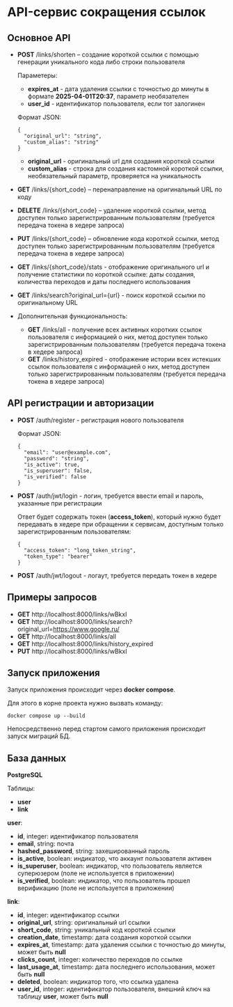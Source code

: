 # API-сервис сокращения ссылок

## Основное API

- **POST** /links/shorten – создание короткой ссылки с помощью генерации уникального кода либо строки пользователя
 
  Параметеры:
  - **expires_at** - дата удаления ссылки с точностью до минуты в формате **2025-04-01T20:37**, параметр необязателен
  - **user_id** - идентификатор пользователя, если тот залогинен
    
  Формат JSON:
  ```
  {
    "original_url": "string",
    "custom_alias": "string"
  }
  ```
  - **original_url** - оригинальный url для создания короткой ссылки
  - **custom_alias** - строка для создания кастомной короткой ссылки, необязательный параметр, проверяется на уникальность

- **GET** /links/{short_code} – перенаправление на оригинальный URL по коду
- **DELETE** /links/{short_code} – удаление короткой ссылки, метод доступен только зарегистрированным пользователям (требуется передача токена в хедере запроса)
- **PUT** /links/{short_code} – обновление кода короткой ссылки, метод доступен только зарегистрированным пользователям (требуется передача токена в хедере запроса)

- **GET** /links/{short_code}/stats - отображение оригинального url и получение статистики по короткой ссылке: даты создания, количества переходов и даты последнего использования

- **GET** /links/search?original_url={url} - поиск короткой ссылки по оригинальному URL


- Дополнительная функциональность:
  - **GET** /links/all - получение всех активных коротких ссылок пользователя с информацией о них, метод доступен только зарегистрированным пользователям (требуется передача токена в хедере запроса)
  - **GET** /links/history_expired - отображение истории всех истекших ссылок пользователя с информацией о них, метод доступен только зарегистрированным пользователям (требуется передача токена в хедере запроса)

## API регистрации и авторизации

- **POST** /auth/register - регистрация нового пользователя
  
  Формат JSON:
  ```
  {
    "email": "user@example.com",
    "password": "string",
    "is_active": true,
    "is_superuser": false,
    "is_verified": false
  }
  ```
- **POST** /auth/jwt/login - логин, требуется ввести email и пароль, указанные при регистрации
  
  Ответ будет содержать токен (**access_token**), который нужно будет передавать в хедере при обращении к сервисам, доступным только зарегистрированным пользователям:
  ```
  {
    "access_token": "long_token_string",
    "token_type": "bearer"
  }
  ```
- **POST** /auth/jwt/logout - логаут, требуется передать токен в хедере

## Примеры запросов

- **GET** http://localhost:8000/links/wBkxl
- **GET** http://localhost:8000/links/search?original_url=https://www.google.ru/
- **GET** http://localhost:8000/links/all
- **GET** http://localhost:8000/links/history_expired
- **PUT** http://localhost:8000/links/wBkxl

## Запуск приложения
Запуск приложения происходит через **docker compose**. 

Для этого в корне проекта нужно вызвать команду:

```docker compose up --build```

Непосредственно перед стартом самого приложения происходит запуск миграций БД.

##  База данных
**PostgreSQL**

Таблицы:
- **user**
- **link**

**user**:
- **id**, integer: идентификатор пользователя
- **email**, string: почта
- **hashed_password**, string: захешированный пароль
- **is_active**, boolean: индикатор, что аккаунт пользователя активен
- **is_superuser**, boolean: индикатор, что пользователь является суперюзером (поле не используется в приложении)
- **is_verified**, boolean: индикатор, что пользователь прошел верификацию (поле не используется в приложении)

**link**:
- **id**, integer: идентификатор ссылки
- **original_url**, string: оригинальный url ссылки
- **short_code**, string: уникальный код короткой ссылки
- **creation_date**, timestamp: дата создания короткой ссылки
- **expires_at**, timestamp: дата удаления ссылки с точностью до минуты, может быть **null**
- **clicks_count**, integer: количество переходов по ссылке
- **last_usage_at**, timestamp: дата последнего использования, может быть **null**
- **deleted**, boolean: индикатор того, что ссылка удалена
- **user_id**, integer: идентификатор пользователя, внешний ключ на таблицу **user**, может быть **null**
